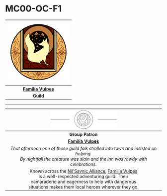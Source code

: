 # MC00-OC-F1

| <img src="https://raw.githubusercontent.com/jesskelsall/astarus-images/main/symbols/75c9f929854a75b6.png" height="200" /> |
|:---:|
| **[Familia Vulpes](../organisations/familia-vulpes.md)** |
| **Guild** |

---

| <img src="../images/card-icons/familia-vulpes.png" height="60" /> |
|:---:|
| **Group Patron** |
| **[Familia Vulpes](../organisations/familia-vulpes.md)** |
| *That afternoon one of those guild folk strolled into town and insisted on helping.<br>By nightfall the creature was slain and the inn was rowdy with celebrations.* |
| Known across the [Nil'Savnic Alliance](../civilisations/nilsavnic-alliance/nilsavnic-alliance.md), [Familia Vulpes](../organisations/familia-vulpes.md)<br>is a well-respected adventuring guild. Their<br>camaraderie and eagerness to help with dangerous<br>situations makes them local heroes wherever they go. |
